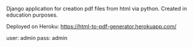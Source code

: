Django application for creation pdf files from html via python.
Created in education purposes.

Deployed on Heroku: https://html-to-pdf-generator.herokuapp.com/

user: admin pass: admin
